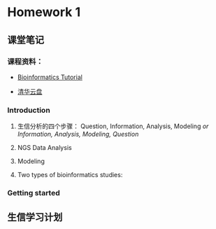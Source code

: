 # Homework 1
## 课堂笔记
###  课程资料：

- [Bioinformatics Tutorial](https://book.ncrnalab.org/teaching)

- [清华云盘](https://cloud.tsinghua.edu.cn/d/dcbb0944631a4291b34c/?p=%2F)

### Introduction
1. 生信分析的四个步骤：
Question, Information, Analysis, Modeling *or Information, Analysis, Modeling, Question*

2. NGS Data Analysis
3. Modeling
4. Two types of bioinformatics studies:

### Getting started

## 生信学习计划
